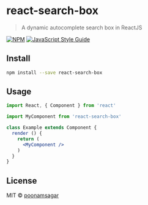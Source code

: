# react-search-box

> A dynamic autocomplete search box in ReactJS

[![NPM](https://img.shields.io/npm/v/react-search-box.svg)](https://www.npmjs.com/package/react-search-box) [![JavaScript Style Guide](https://img.shields.io/badge/code_style-standard-brightgreen.svg)](https://standardjs.com)

## Install

```bash
npm install --save react-search-box
```

## Usage

```jsx
import React, { Component } from 'react'

import MyComponent from 'react-search-box'

class Example extends Component {
  render () {
    return (
      <MyComponent />
    )
  }
}
```

## License

MIT © [poonamsagar](https://github.com/poonamsagar)
